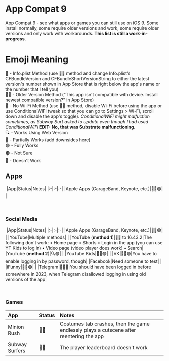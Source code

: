 # App Compat 9
App Compat 9 - see what apps or games you can still use on iOS 9. Some install normally, some require older versions and work, some require older versions and only work with workarounds. **This list is still a work-in-progress**.  
# Emoji Meaning
📄 - Info.plist Method (use 👴🏻 method and change Info.plist's CFBundleVersion and CFBundleShortVersionString to either the latest version's number shown in App Store that is right below the app's name or the number that I tell you)  
👴🏻 - Older Version Method ("This app isn't compatible with device. Install newest compatible version?" in App Store)  
📴 - No Wi-Fi Method (use 👴🏻 method, disable Wi-Fi before using the app or use ConditionalWiFi tweak so that you can go to Settings > Wi-Fi, scroll down and disable the app's toggle). *ConditionalWiFi might malfuction sometimes, as Subway Surf asked to update even though I had used ConditionalWiFi* **EDIT: No, that was Substrate malfunctioning**.  
🔍 - Works Using Web Version  
🔵 - Partially Works (add downsides here)  
🟢 - Fully Works  
🟠 - Not Sure  
🔴 - Doesn't Work  
## Apps
&#x200B;
|App|Status|Notes|
|:-|:-|:-|
|Apple Apps (GarageBand, Keynote, etc.)|👴🏻🟢| |

&#x200B;  
### Social Media
&#x200B;
|App|Status|Notes|
|:-|:-|:-|
|Apple Apps (GarageBand, Keynote, etc.)|👴🏻🟢| |
|YouTube|Multiple methods| |
|YouTube (**method 1**)|📄🔵 to 16.43.2|The following don't work: • Home page • Shorts • Login in the app (you can use YT Kids to log in) • Video page (video player does work) • Search|
|YouTube (**method 2**)|🔍🟢| |
|YouTube Kids|👴🏻🟢| |
|VK|👴🏻🟢|You have to enable logging in by password, though|
|Facebook|Need someone to test| |
|iFunny|👴🏻🟢| |
|Telegram|👴🏻🔵|You should have been logged in before somewhere in 2023, when Telegram disallowed logging in using old versions of the app|

&#x200B;  
### Games
|App|Status|Notes|
|:-|:-|:-|
|Minion Rush|📄🔵|Costumes tab crashes, then the game endlessly plays a cutscene after reentering the app|
|Subway Surfers|📴🔵|The player leaderboard doesn't work|

